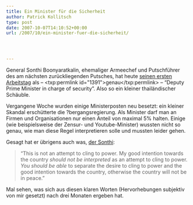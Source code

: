 ```yaml
---
title: Ein Minister für die Sicherheit
author: Patrick Kollitsch
type: post
date: 2007-10-07T14:10:52+00:00
url: /2007/10/ein-minister-fuer-die-sicherheit/




---
```

General Sonthi Boonyaratkalin, ehemaliger Armeechef und Putschführer des am nächsten zurückliegenden Putsches, hat heute [seinen ersten Arbeitstag][1] als &#8211; <txp:permlink id="1391">genau</txp:permlink> &#8211; &#8220;Deputy Prime Minister in charge of security&#8221;. Also so ein kleiner thailändischer Schäuble.

Vergangene Woche wurden einige Ministerposten neu besetzt: ein kleiner Skandal erschütterte die ?bergangsregierung. Als Minister darf man an Firmen und Organisationen nur einen Anteil von maximal 5% halten. Einige (wie beispielsweise der Zensur- und Youtube-Minister) wussten nicht so genau, wie man diese Regel interpretieren solle und mussten leider gehen. 

Gesagt hat er übrigens auch was, [der Sonthi][2]:

> &#8220;This is not an attempt to cling to power. My good intention towards the country _should not be interpreted_ as an attempt to cling to power. _You should be able_ to separate the desire to cling to power and the good intention towards the country, otherwise the country will not be in peace.&#8221;

Mal sehen, was sich aus diesen klaren Worten (Hervorhebungen subjektiv von mir gesetzt) nach drei Monaten ergeben hat.

 [1]: http://www.bangkokpost.com/breaking_news/breakingnews.php?id=122431
 [2]: http://www.nationmultimedia.com/2007/10/02/politics/politics_30051097.php